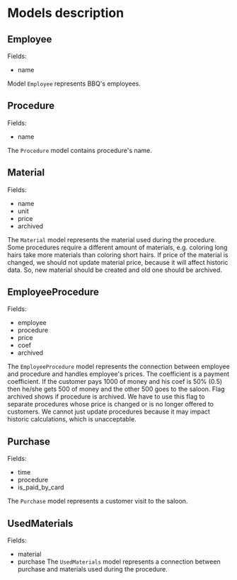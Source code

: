 # Models description

## Employee
Fields:
- name

Model `Employee` represents BBQ's employees.

## Procedure
Fields: 
- name

The `Procedure` model contains procedure's name.

## Material
Fields:
- name
- unit
- price
- archived

The `Material` model represents the material used during the procedure. Some procedures require a different amount of materials, e.g. coloring long hairs take more materials than coloring short hairs. If price of the material is changed, we should not update material price, because it will affect historic data. So, new material should be created and old one should be archived.

## EmployeeProcedure
Fields:
- employee
- procedure
- price
- coef
- archived

The `EmployeeProcedure` model represents the connection between employee and procedure and handles employee's prices. The coefficient is a payment coefficient. If the customer pays 1000 of money and his coef is 50% (0.5) then he/she gets 500 of money
and the other 500 goes to the saloon. Flag archived shows if procedure is archived. We have to use this flag to separate procedures whose price is changed or is no longer offered to customers. We cannot just update procedures because it may impact historic calculations, which is unacceptable.

## Purchase
Fields:
- time
- procedure
- is_paid_by_card

The `Purchase` model represents a customer visit to the saloon.

## UsedMaterials
Fields:
- material
- purchase
The `UsedMaterials` model represents a connection between purchase and materials used during the procedure.
